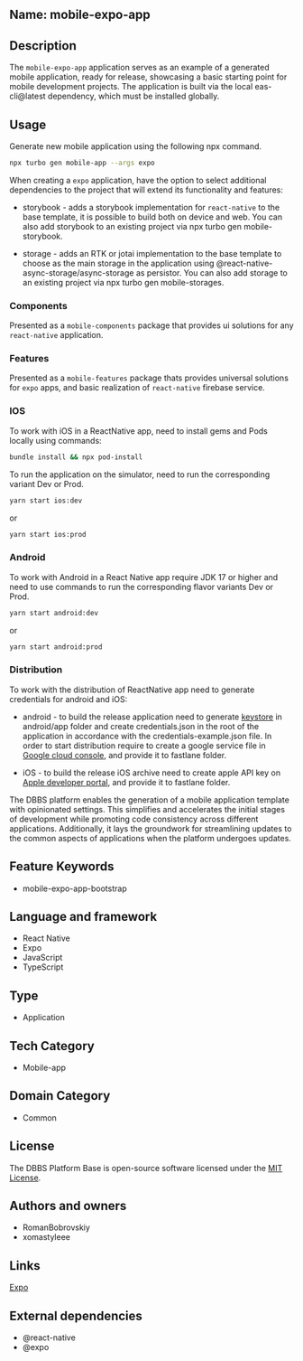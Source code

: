## Name: mobile-expo-app

## Description

The `mobile-expo-app` application serves as an example of a generated mobile application, ready for release, showcasing a basic starting point for mobile development projects. The application is built via the local eas-cli@latest dependency, which must be installed globally.

## Usage

Generate new mobile application using the following npx command.

```bash
npx turbo gen mobile-app --args expo
```

When creating a `expo` application, have the option to select additional dependencies to the project that will extend its functionality and features:

- storybook - adds a storybook implementation for `react-native` to the base template, it is possible to build both on device and web. You can also add storybook to an existing project via npx turbo gen mobile-storybook.

- storage - adds an RTK or jotai implementation to the base template to choose as the main storage in the application using @react-native-async-storage/async-storage as persistor. You can also add storage to an existing project via npx turbo gen mobile-storages.

### Components
Presented as a `mobile-components` package that provides ui solutions for any `react-native` application.

### Features
Presented as a `mobile-features` package thats provides universal solutions for `expo` apps, and basic realization of `react-native` firebase service.

### IOS
To work with iOS in a ReactNative app, need to install gems and Pods locally using commands:

```bash
bundle install && npx pod-install
```

To run the application on the simulator, need to run the corresponding variant Dev or Prod.

```bash
yarn start ios:dev
```
or
```bash
yarn start ios:prod
```

### Android
To work with Android in a React Native app require JDK 17 or higher and need to use commands to run the corresponding flavor variants Dev or Prod.

```bash
yarn start android:dev
```
or
```bash
yarn start android:prod
```

### Distribution
To work with the distribution of ReactNative app need to generate credentials for android and iOS:

- android - to build the release application need to generate [keystore](https://developer.android.com/studio/publish/app-signing) in android/app folder and create credentials.json in the root of the application in accordance with the credentials-example.json file. In order to start distribution require to create a google service file in [Google cloud console](https://console.cloud.google.com/), and provide it to fastlane folder.

- iOS - to build the release iOS archive need to create apple API key on [Apple developer portal](https://developer.apple.com/), and provide it to fastlane folder.

The DBBS platform enables the generation of a mobile application template with opinionated settings. This simplifies and accelerates the initial stages of development while promoting code consistency across different applications. Additionally, it lays the groundwork for streamlining updates to the common aspects of applications when the platform undergoes updates.

## Feature Keywords

- mobile-expo-app-bootstrap

## Language and framework

- React Native
- Expo
- JavaScript
- TypeScript

## Type

- Application

## Tech Category

- Mobile-app

## Domain Category

- Common

## License

The DBBS Platform Base is open-source software licensed under the [MIT License](LICENSE).

## Authors and owners

- RomanBobrovskiy
- xomastyleee

## Links

[Expo](https://expo.dev/)

## External dependencies

- @react-native
- @expo
